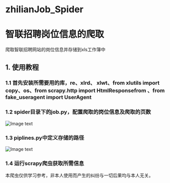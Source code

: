 # zhilianJob_Spider
# 智联招聘岗位信息的爬取
爬取智联招聘网站的岗位信息并存储到xls工作簿中
## 1. 使用教程
###   1.1 首先安装所需要用的库，re、xlrd、 xlwt、from xlutils import copy、os、from scrapy.http import HtmlResponsefrom 、from fake_useragent import UserAgent
###   1.2 spider目录下的job.py，配置爬取的岗位信息及爬取的页数
![Image text](https://github.com/Waite-M/ZhiLian_Job/blob/master/%E5%9B%BE%E7%89%87/%E7%A4%BA%E4%BE%8B%E5%9B%BE%E7%89%871.png)
###   1.3 piplines.py中定义存储的路径
![Image text](https://github.com/Waite-M/ZhiLian_Job/blob/master/%E5%9B%BE%E7%89%87/%E7%A4%BA%E4%BE%8B%E5%9B%BE%E7%89%872.png)
###   1.4 运行scrapy爬虫获取所需信息

本爬虫仅供学习参考，非本人使用而产生的纠纷与一切后果均与本人无关。
